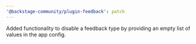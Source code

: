 ```yaml
---
'@backstage-community/plugin-feedback': patch
---
```


Added functionality to disable a feedback type by providing an empty list of values in the app config.
